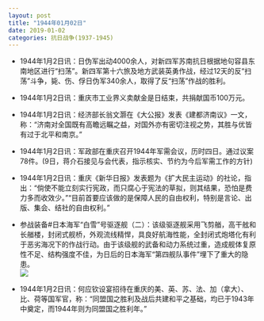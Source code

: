 ```yaml
---
layout: post
title: "1944年01月02日"
date: 2019-01-02
categories: 抗日战争(1937-1945)
---
```


<meta name="referrer" content="no-referrer" />

- 1944年1月2日讯：日伪军出动4000余人，对新四军苏南抗日根据地句容县东南地区进行“扫荡”。新四军第十六旅及地方武装英勇作战，经过12天的反“扫荡”斗争，毙、伤、俘日伪军340余人，取得了反“扫荡”作战的胜利。 

- 1944年1月2日讯：重庆市工业界义卖献金是日结束，共捐献国币100万元。 

- 1944年1月2日讯：经济部长翁文灏在《大公报》发表《建都济南议》一文，称：“济南对全国既有高瞻远瞩之益，对国外亦有密切注视之势，其胜与优皆有过于北平和南京。” 

- 1944年1月2日讯：军政部在重庆召开1944年军需会议，历时四日。通过议案78件。(9日，蒋介石接见与会代表，指示核实、节约为今后军需工作的方针) 

- 1944年1月2日讯：重庆《新华日报》发表题为《扩大民主运动》的社论，指出：“倘使不能立刻实行宪政，而只腐心于宪法的草拟，则其结果，恐怕是费力多而收效少。”“目前首要应该做的是保障人民的自由权利，特别是言论、出版、集会、结社的自由权利。” 

- 参战装备#日本海军“白雪”号驱逐舰（二）：该级驱逐舰采用飞剪艏，高干舷和长艏楼，封闭式舰桥，外观流线精悍，具良好航海性能，全封闭式炮塔化有利于恶劣海况下的作战行动。由于该级舰的武备和动力系统过重，造成舰体复原性不足、结构强度不佳，为日后的日本海军“第四舰队事件”埋下了重大的隐患。 <br/><img src="https://wx1.sinaimg.cn/large/aca367d8ly1fys0e109vxj20nt0evdxb.jpg" />

- 1944年1月2日讯：何应钦设宴招待在重庆的美、英、苏、法、加（拿大）、比、荷等国军官，称：“同盟国之胜利及战后共建和平之基础，均已于1943年中奠定，而1944年则为同盟国之胜利年。” 

